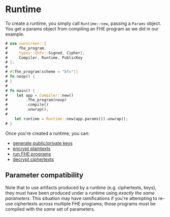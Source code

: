 # Runtime
To create a runtime, you simply call `Runtime::new`, passing a `Params` object. You get a params object from compiling an FHE program as we did in our example.

```rust
# use sunscreen::{
#     fhe_program,
#     types::{bfv::Signed, Cipher},
#     Compiler, Runtime, PublicKey
# };
#
# #[fhe_program(scheme = "bfv")]
# fn noop() {
# }
#
# fn main() {
#    let app = Compiler::new()
#        .fhe_program(noop)
#        .compile()
#        .unwrap();
#
    let runtime = Runtime::new(app.params()).unwrap();
# }
```

Once you're created a runtime, you can:
* [generate public/private keys](./key_generation.md)
* [encrypt plaintexts](./encryption.md)
* [run FHE programs](./running_fhe_programs.md)
* [decrypt ciphertexts](./decryption.md)

## Parameter compatibility
Note that to use artifacts produced by a runtime (e.g. ciphertexts, keys), they must have been produced under a runtime using *exactly the same parameters*. This situation may have ramifications if you're attempting to re-use ciphertexts across multiple FHE programs; those programs must be compiled with the *same* set of parameters.